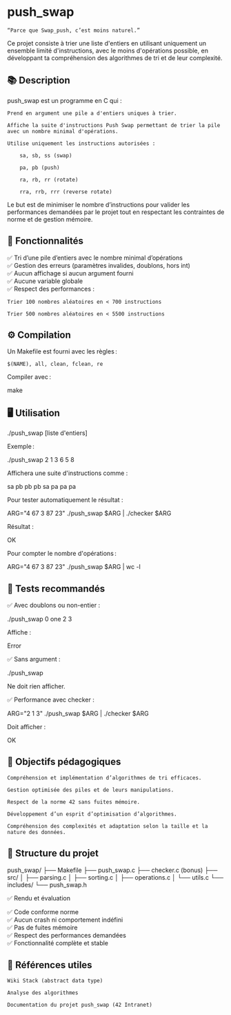 # push_swap

    “Parce que Swap_push, c’est moins naturel.”

Ce projet consiste à trier une liste d'entiers en utilisant uniquement un ensemble limité d'instructions, avec le moins d'opérations possible, en développant ta compréhension des algorithmes de tri et de leur complexité.<br>

## 📚 Description

push_swap est un programme en C qui :

    Prend en argument une pile a d'entiers uniques à trier.

    Affiche la suite d'instructions Push Swap permettant de trier la pile avec un nombre minimal d'opérations.

    Utilise uniquement les instructions autorisées :

        sa, sb, ss (swap)

        pa, pb (push)

        ra, rb, rr (rotate)

        rra, rrb, rrr (reverse rotate)

Le but est de minimiser le nombre d’instructions pour valider les performances demandées par le projet tout en respectant les contraintes de norme et de gestion mémoire.<br>

## 🚀 Fonctionnalités

✅ Tri d’une pile d’entiers avec le nombre minimal d’opérations<br>
✅ Gestion des erreurs (paramètres invalides, doublons, hors int)<br>
✅ Aucun affichage si aucun argument fourni<br>
✅ Aucune variable globale<br>
✅ Respect des performances :

    Trier 100 nombres aléatoires en < 700 instructions

    Trier 500 nombres aléatoires en < 5500 instructions

## ⚙️ Compilation

Un Makefile est fourni avec les règles :

    $(NAME), all, clean, fclean, re

Compiler avec :

make

## 🖥️ Utilisation

./push_swap [liste d'entiers]

Exemple :

./push_swap 2 1 3 6 5 8

Affichera une suite d'instructions comme :

sa
pb
pb
pb
sa
pa
pa
pa

Pour tester automatiquement le résultat :

ARG="4 67 3 87 23"
./push_swap $ARG | ./checker $ARG

Résultat :

OK

Pour compter le nombre d'opérations :

ARG="4 67 3 87 23"
./push_swap $ARG | wc -l

## 🧪 Tests recommandés

✅ Avec doublons ou non-entier :

./push_swap 0 one 2 3

Affiche :

Error

✅ Sans argument :

./push_swap

Ne doit rien afficher.

✅ Performance avec checker :

ARG="2 1 3"
./push_swap $ARG | ./checker $ARG

Doit afficher :

OK

## 🎯 Objectifs pédagogiques

    Compréhension et implémentation d’algorithmes de tri efficaces.

    Gestion optimisée des piles et de leurs manipulations.

    Respect de la norme 42 sans fuites mémoire.

    Développement d’un esprit d’optimisation d’algorithmes.

    Compréhension des complexités et adaptation selon la taille et la nature des données.

## 📂 Structure du projet

push_swap/
├── Makefile
├── push_swap.c
├── checker.c (bonus)
├── src/
│   ├── parsing.c
│   ├── sorting.c
│   ├── operations.c
│   └── utils.c
└── includes/
    └── push_swap.h

✅ Rendu et évaluation<br>

✅ Code conforme norme<br>
✅ Aucun crash ni comportement indéfini<br>
✅ Pas de fuites mémoire<br>
✅ Respect des performances demandées<br>
✅ Fonctionnalité complète et stable<br>

## 📌 Références utiles<br>

    Wiki Stack (abstract data type)

    Analyse des algorithmes

    Documentation du projet push_swap (42 Intranet)

